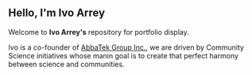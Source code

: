 ## Hello, I'm Ivo Arrey

Welcome to **Ivo Arrey's** repository for portfolio display. 

Ivo is a co-founder of [AbbaTek Group Inc.](https://abbatekgroup.com/), we are driven by Community Science initiatives whose manin goal is to create that perfect harmony between science and communities.

